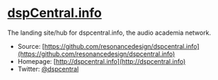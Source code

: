 # [dspCentral.info](http://synthedit.dspcentral.info)

The landing site/hub for dspcentral.info, the audio academia network.

* Source: [https://github.com/resonancedesign/dspcentral.info](https://github.com/resonancedesign/dspcentral.info)
* Homepage: [http://dspcentral.info](http://dspcentral.info)
* Twitter: [@dspcentral](http://twitter.com/dspcentral)
